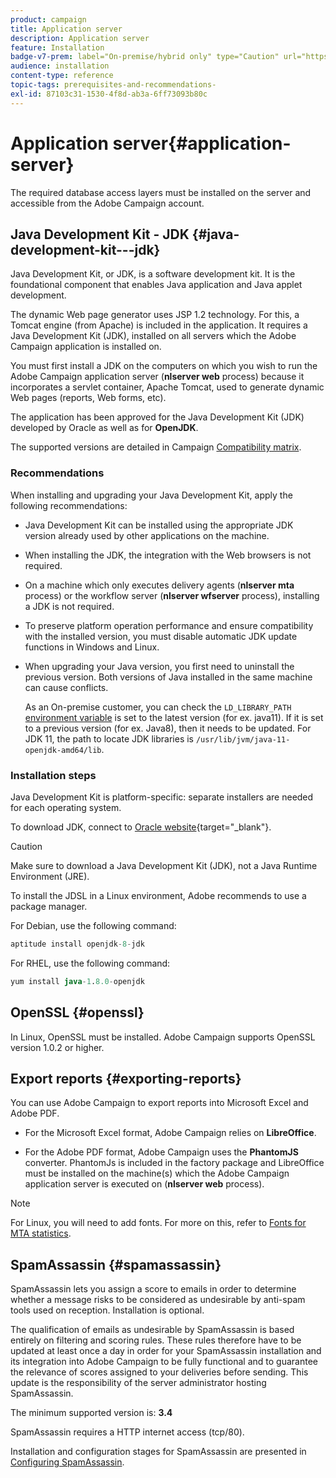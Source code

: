 ```yaml
---
product: campaign
title: Application server
description: Application server
feature: Installation
badge-v7-prem: label="On-premise/hybrid only" type="Caution" url="https://experienceleague.adobe.com/docs/campaign-classic/using/installing-campaign-classic/architecture-and-hosting-models/hosting-models-lp/hosting-models.html" tooltip="Applies to on-premise and hybrid deployments only"
audience: installation
content-type: reference
topic-tags: prerequisites-and-recommendations-
exl-id: 87103c31-1530-4f8d-ab3a-6ff73093b80c
---
```

# Application server{#application-server}

The required database access layers must be installed on the server and accessible from the Adobe Campaign account.

## Java Development Kit - JDK {#java-development-kit---jdk}

Java Development Kit, or JDK, is a software development kit. It is the foundational component that enables Java application and Java applet development. 

The dynamic Web page generator uses JSP 1.2 technology. For this, a Tomcat engine (from Apache) is included in the application. It requires a Java Development Kit (JDK), installed on all servers which the Adobe Campaign application is installed on.

You must first install a JDK on the computers on which you wish to run the Adobe Campaign application server (**nlserver web** process) because it incorporates a servlet container, Apache Tomcat, used to generate dynamic Web pages (reports, Web forms, etc).

The application has been approved for the Java Development Kit (JDK) developed by Oracle as well as for **OpenJDK**.

The supported versions are detailed in Campaign [Compatibility matrix](../../rn/using/compatibility-matrix.md).


### Recommendations

When installing and upgrading your Java Development Kit, apply the following recommendations:

* Java Development Kit can be installed using the appropriate JDK version already used by other applications on the machine.

* When installing the JDK, the integration with the Web browsers is not required.  

* On a machine which only executes delivery agents (**nlserver mta** process) or the workflow server (**nlserver wfserver** process), installing a JDK is not required.

* To preserve platform operation performance and ensure compatibility with the installed version, you must disable automatic JDK update functions in Windows and Linux.

* When upgrading your Java version, you first need to uninstall the previous version. Both versions of Java installed in the same machine can cause conflicts.
    
    As an On-premise customer, you can check the `LD_LIBRARY_PATH` [environment variable](installing-packages-with-linux.md#environment-variables) is set to the latest version (for ex. java11). If it is set to a previous version (for ex. Java8), then it needs to be updated. For JDK 11, the path to locate JDK libraries is `/usr/lib/jvm/java-11-openjdk-amd64/lib`.


### Installation steps

Java Development Kit is platform-specific: separate installers are needed for each operating system.

To download JDK, connect to [Oracle website](https://www.oracle.com/technetwork/java/javase/downloads/index.html){target="_blank"}.

>[!CAUTION]
>
> Make sure to download a Java Development Kit (JDK), not a Java Runtime Environment (JRE).


To install the JDSL in a Linux environment, Adobe recommends to use a package manager.

For Debian, use the following command:

```sql
aptitude install openjdk-8-jdk
```

For RHEL, use the following command:

```sql
yum install java-1.8.0-openjdk
```


## OpenSSL {#openssl}

In Linux, OpenSSL must be installed. Adobe Campaign supports OpenSSL version 1.0.2 or higher.

## Export reports {#exporting-reports}

You can use Adobe Campaign to export reports into Microsoft Excel and Adobe PDF. 

* For the Microsoft Excel format, Adobe Campaign relies on **LibreOffice**. 

* For the Adobe PDF format, Adobe Campaign uses the **PhantomJS** converter. PhantomJs is included in the factory package and LibreOffice must be installed on the machine(s) which the Adobe Campaign application server is executed on (**nlserver web** process).

>[!NOTE]
>
>For Linux, you will need to add fonts. For more on this, refer to [Fonts for MTA statistics](../../installation/using/prerequisites-of-campaign-installation-in-linux.md#fonts-for-mta-statistics).

## SpamAssassin {#spamassassin}

SpamAssassin lets you assign a score to emails in order to determine whether a message risks to be considered as undesirable by anti-spam tools used on reception. Installation is optional.

The qualification of emails as undesirable by SpamAssassin is based entirely on filtering and scoring rules. These rules therefore have to be updated at least once a day in order for your SpamAssassin installation and its integration into Adobe Campaign to be fully functional and to guarantee the relevance of scores assigned to your deliveries before sending. This update is the responsibility of the server administrator hosting SpamAssassin.

The minimum supported version is: **3.4**

SpamAssassin requires a HTTP internet access (tcp/80).

Installation and configuration stages for SpamAssassin are presented in [Configuring SpamAssassin](../../installation/using/configuring-spamassassin.md).
